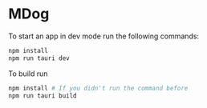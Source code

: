 # MDog

To start an app in dev mode run the following commands:

```bash
npm install
npm run tauri dev
```

To build run

```bash
npm install # If you didn't run the command before
npm run tauri build
```
